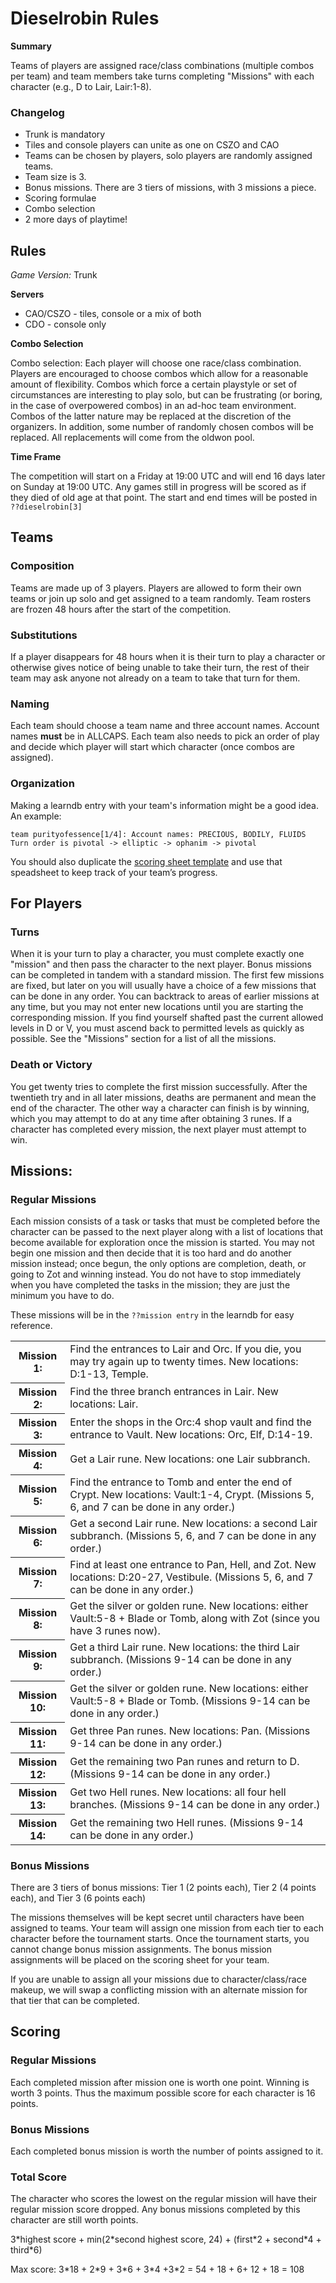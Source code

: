 ﻿# Dieselrobin Rules

**Summary**

Teams of players are assigned race/class combinations (multiple combos per team)
and team members take turns completing "Missions" with each character (e.g., D
to Lair, Lair:1-8).

### Changelog

* Trunk is mandatory
* Tiles and console players can unite as one on CSZO and CAO
* Teams can be chosen by players, solo players are randomly assigned teams. 
* Team size is 3.
* Bonus missions. There are 3 tiers of missions, with 3 missions a piece.
* Scoring formulae
* Combo selection
* 2 more days of playtime!

## Rules

*Game Version:* Trunk

**Servers**

* CAO/CSZO - tiles, console or a mix of both
* CDO - console only

**Combo Selection** 

Combo selection: Each player will choose one race/class combination. Players are
encouraged to choose combos which allow for a reasonable amount of flexibility.
Combos  which force a certain playstyle or set of circumstances are interesting
to play solo, but can be frustrating (or boring, in the case of overpowered
combos) in an ad-hoc team environment. Combos of the latter nature may be
replaced at the discretion of the organizers. In addition, some number of
randomly chosen combos will be replaced. All replacements will come from the
oldwon pool.

**Time Frame**

The competition will start on a Friday at 19:00 UTC and will end 16 days later
on Sunday at 19:00 UTC. Any games still in progress will be scored as if they
died of old age at that point. The start and end times will be posted in
`??dieselrobin[3]`

## Teams

### Composition

Teams are made up of 3 players. Players are allowed to form their own teams or
join up solo and get assigned to a team randomly. Team rosters are frozen 48
hours after the start of the competition. 

### Substitutions

If a player disappears for 48 hours when it is their turn to play a character or
otherwise gives notice of being unable to take their turn, the rest of their
team may ask anyone not already on a team to take that turn for them.

### Naming

Each team should choose a team name and three account names. Account
names **must** be in ALLCAPS. Each team also needs to pick an order of play and
decide which player will start which character (once combos are assigned).

### Organization

Making a learndb entry with your team's information might be a good idea. An example:

    team purityofessence[1/4]: Account names: PRECIOUS, BODILY, FLUIDS
    Turn order is pivotal -> elliptic -> ophanim -> pivotal

You should also duplicate the [scoring sheet template](https://docs.google.com/spreadsheet/ccc?key=0AsDUl9FTpJmLdEh2ZnYtUlp3a3BESWJlUERqYklCdUE)
and use that speadsheet to keep track of your team’s progress.

## For Players

### Turns

When it is your turn to play a character, you must complete exactly one
"mission" and then pass the character to the next player. Bonus missions can be
completed in tandem with a standard mission. The first few missions are fixed,
but later on you will usually have a choice of a few missions that can be done
in any order. You can backtrack to areas of earlier missions at any time, but
you may not enter new locations until you are starting the corresponding
mission. If you find yourself shafted past the current allowed levels in D or V,
you must ascend back to permitted levels as quickly as possible. See the
"Missions" section for a list of all the missions.

### Death or Victory

You get twenty tries to complete the first mission successfully. After the
twentieth try and in all later missions, deaths are permanent and mean the end
of the character. The other way a character can finish is by winning, which you
may attempt to do at any time after obtaining 3 runes. If a character has
completed every mission, the next player must attempt to win.


## Missions:

### Regular Missions

Each mission consists of a task or tasks that must be completed before
the character can be passed to the next player along with a list of locations
that become available for exploration once the mission is started. You may not
begin one mission and then decide that it is too hard and do another mission
instead; once begun, the only options are completion, death, or going to Zot and
winning instead. You do not have to stop immediately when you have completed the
tasks in the mission; they are just the minimum you have to do.

These missions will be in the `??mission entry` in the learndb for easy reference.

<table>
  <tr>
    <th>
Mission 1: 
    </th>
    <td>
Find the entrances to Lair and Orc. If you die, you may try again up to twenty
times. New locations: D:1-13, Temple.
    </td>
  </tr>
  <tr>
    <th>
Mission 2:
    </th>
    <td>
Find the three branch entrances in Lair. New locations: Lair.
    </td>
  </tr>
  <tr>
    <th>
Mission 3:
    </th>
    <td>
Enter the shops in the Orc:4 shop vault and find the entrance to Vault. New
locations: Orc, Elf, D:14-19.
    </td>
  </tr>
  <tr>
    <th>
Mission 4:
    </th>
    <td>
Get a Lair rune. New locations: one Lair subbranch.
    </td>
  </tr>
  <tr>
    <th>
Mission 5: 
    </th>
    <td>
Find the entrance to Tomb and enter the end of Crypt. New locations: Vault:1-4,
Crypt. (Missions 5, 6, and 7 can be done in any order.)
    </td>
  </tr>
  <tr>
    <th>
Mission 6: 
    </th>
    <td>
Get a second Lair rune. New locations: a second Lair subbranch. (Missions 5, 6,
and 7 can be done in any order.)
    </td>
  </tr>
  <tr>
    <th>
Mission 7: 
    </th>
    <td>
Find at least one entrance to Pan, Hell, and Zot. New locations: D:20-27,
Vestibule. (Missions 5, 6, and 7 can be done in any order.)
    </td>
  </tr>
  <tr>
    <th>
Mission 8:
    </th>
    <td>
Get the silver or golden rune. New locations: either Vault:5-8 + Blade or Tomb,
along with Zot (since you have 3 runes now).
    </td>
  </tr>
  <tr>
    <th>
Mission 9:
    </th>
    <td>
Get a third Lair rune. New locations: the third Lair subbranch. (Missions 9-14
can be done in any order.)
    </td>
  </tr>
  <tr>
    <th>
Mission 10: 
    </th>
    <td>
Get the silver or golden rune. New locations: either Vault:5-8 + Blade or Tomb.
(Missions 9-14 can be done in any order.)
    </td>
  </tr>
  <tr>
    <th>
Mission 11: 
    </th>
    <td>
Get three Pan runes. New locations: Pan. (Missions 9-14 can be done in any order.)
    </td>
  </tr>
  <tr>
    <th>
Mission 12: 
    </th>
    <td>
Get the remaining two Pan runes and return to D. (Missions 9-14 can be done in
any order.)
    </td>
  </tr>
  <tr>
    <th>
Mission 13: 
    </th>
    <td>
Get two Hell runes. New locations: all four hell branches. (Missions 9-14 can be
done in any order.)
    </td>
  </tr>
  <tr>
    <th>
Mission 14:
    </th>
    <td>
Get the remaining two Hell runes. (Missions 9-14 can be done in any order.)
    </td>
  </tr>
</table>

### Bonus Missions

There are 3 tiers of bonus missions: Tier 1 (2 points each), Tier 2 (4 points
each), and Tier 3 (6 points each)

The missions themselves will be kept secret until characters have been assigned
to teams. Your team will assign one mission from each tier to each character
before the tournament starts. Once the tournament starts, you cannot change
bonus mission assignments. The bonus mission assignments will be placed on the
scoring sheet for your team.

If you are unable to assign all your missions due to character/class/race
makeup, we will swap a conflicting mission with an alternate mission for that
tier that can be completed.

## Scoring


### Regular Missions

Each completed mission after mission one is worth one point. Winning is worth 3 points. Thus the
maximum possible score for each character is 16 points. 

### Bonus Missions

Each completed bonus mission is worth the number of points assigned to it.

### Total Score

The character who scores the lowest on the regular mission will have their
regular mission score dropped. Any bonus missions completed by this character
are still worth points. 

3\*highest score + min(2\*second highest score, 24) + (first\*2 + second\*4 + third\*6)
 
Max score: 3\*18 + 2\*9 + 3\*6 + 3\*4 +3\*2 = 54 + 18 + 6+ 12 + 18 = 108
